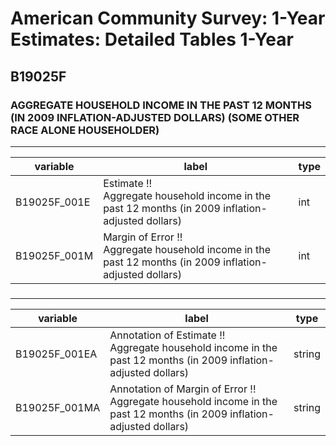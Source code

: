 # American Community Survey: 1-Year Estimates: Detailed Tables 1-Year

## B19025F

### AGGREGATE HOUSEHOLD INCOME IN THE PAST 12 MONTHS (IN 2009 INFLATION-ADJUSTED DOLLARS) (SOME OTHER RACE ALONE HOUSEHOLDER)

___

| variable | label | type |
| ----- | ----- | ----- |
| B19025F_001E | Estimate !!<br>Aggregate household income in the past 12 months (in 2009 inflation-adjusted dollars) | int |
| B19025F_001M | Margin of Error !!<br>Aggregate household income in the past 12 months (in 2009 inflation-adjusted dollars) | int |
### 

___

| variable | label | type |
| ----- | ----- | ----- |
| B19025F_001EA | Annotation of Estimate !!<br>Aggregate household income in the past 12 months (in 2009 inflation-adjusted dollars) | string |
| B19025F_001MA | Annotation of Margin of Error !!<br>Aggregate household income in the past 12 months (in 2009 inflation-adjusted dollars) | string |

